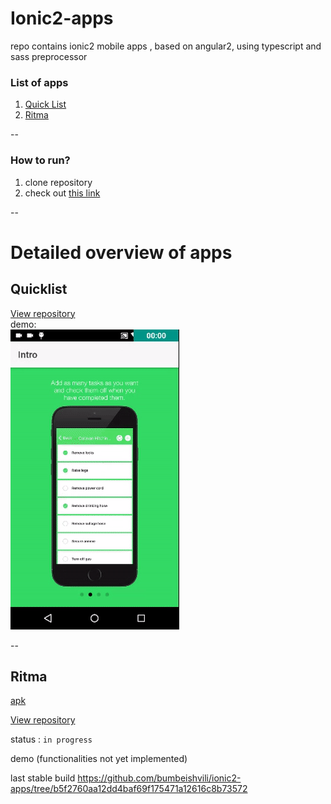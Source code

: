 # Ionic2-apps
repo contains ionic2  mobile apps , based on angular2, using typescript and sass preprocessor

### List of apps  
1. [Quick List](#quicklist)
2. [Ritma](#ritma)

--

### How to run?  
1. clone repository  
2. check out [this link](http://ionicframework.com/docs/v2/getting-started/installation/)
  
--
# Detailed overview of apps

## Quicklist
[View repository](/quicklist)  
demo:  
![](https://raw.githubusercontent.com/bumbeishvili/Assets/master/Projects/Mobile/Ionic/Quicklist/quicklist-demo.gif)


--

## Ritma
[apk](apks/com.ionicframework.ritma314511_0.0.1.apk)  

[View repository](/ritma)  

status : `in progress`

demo (functionalities not yet implemented)

last stable build 
https://github.com/bumbeishvili/ionic2-apps/tree/b5f2760aa12dd4baf69f175471a12616c8b73572
